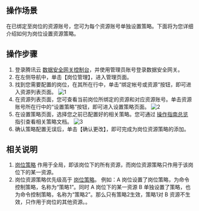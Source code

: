 ## 操作场景
在已绑定至岗位的资源账号，您可为每个资源账号单独设置策略。下面将为您详细介绍如何为岗位设置资源策略。



## 操作步骤
1. 登录腾讯云 [数据安全网关控制台](https://console.cloud.tencent.com/cds/dasb)，并使用管理员账号登录数据安全网关。
2. 在左侧导航中，单击【岗位管理】，进入管理页面。
3. 找到您需要配置的岗位，在其所在行中，单击“绑定帐号或资源“按钮，即可进入资源列表页面。
  ![1](https://main.qcloudimg.com/raw/d742abfdb7bb07138c593bd09b271bf4.png)
4. 在资源列表页面，您可查看当前岗位所绑定的资源和对应资源账号。单击资源账号所在行中的“设置策略”按钮，即可进入设置策略页面。
  ![2](https://main.qcloudimg.com/raw/047026300413f639d6e758cedfbbf471.png)
5. 在设置策略页面，选择您之前已配置好的相关策略。您可通过 [操作指南总览](https://cloud.tencent.com/document/product/1025/32032#.E7.AD.96.E7.95.A5.E9.85.8D.E7.BD.AE) 指引查看相关策略文档。
  ![3](https://main.qcloudimg.com/raw/30642615d59b58dc89e8475de2e1a7cf.png)
6. 确认策略配置无误后，单击【确认更改】，即可完成为岗位资源策略的添加。

## 相关说明
1. [岗位策略]() 作用于全局，即该岗位下的所有资源，而岗位资源策略只作用于该岗位下的某一资源。
2. 岗位资源策略优先级高于 [岗位策略]()。
例如：A 岗位设置了岗位策略，为命令控制策略，名称为“策略1”。同时 A 岗位下的某一资源 B 单独设置了策略，也为命令控制策略，名称为“策略2”。那么只有策略2生效，策略1对 B 资源不生效，只作用于岗位的其他资源。。
